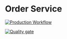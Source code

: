 # Order Service

[![Production Workflow](https://github.com/Tech-Challenge-18-Burguers/order-service/actions/workflows/main.yml/badge.svg)](https://github.com/Tech-Challenge-18-Burguers/order-service/actions/workflows/main.yml)

[![Quality gate](https://sonarcloud.io/api/project_badges/quality_gate?project=Tech-Challenge-18-Burguers_order-service)](https://sonarcloud.io/summary/new_code?id=Tech-Challenge-18-Burguers_order-service)


